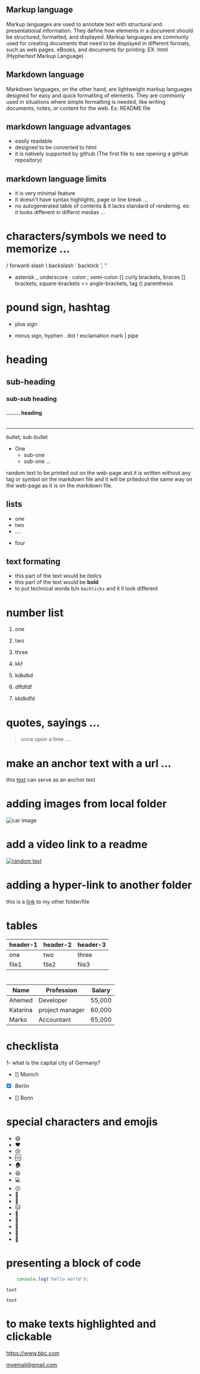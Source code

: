 
## Markup language

Markup languages are used to annotate text with structural and presentational information. 
They define how elements in a document should be structured, formatted, and displayed. Markup languages are commonly used for creating documents that need to be displayed in different formats, such as web pages, eBooks, and documents for printing. EX: html (Hyphertext Markup Language)

## Markdown language

Markdown languages, on the other hand, are lightweight markup languages designed for easy and quick formatting of elements. They are commonly used in situations where simple formatting is needed, like writing documents, notes, or content for the web. Ex: README file  

##  markdown language advantages
* easily readable
* designed to be converted to html
* it is natively supported by github (The first file to see opening a gitHub repository)

## markdown language limits
* it is very minimal feature
* it doesn't have syntax highlights, page or line break ...
* no autogenerated table of contents & it lacks standard of rendering. ex: it looks different in differnt medias ...

# characters/symbols we need to memorize ...

/   forward-slash
\   backslash
`   backtick
', "
*   asterisk
_   underscore
:   colon
;   semi-colon
{}  curly brackets, braces
[]  brackets, square-brackets
<>  angle-brackets, tag
()  parenthesis
#   pound sign, hashtag
+   plus sign
-   minus sign, hyphen
.   dot
!   exclamation mark
|   pipe

#   heading

##  sub-heading

### sub-sub heading 

#### ........ heading

######

<!-- horizontal line -->

---

bullet, sub-bullet

* One  
  * sub-one
  * sub-one ...
  
<!-- this is to be hidden cmd + ?/ -->

<!-- text content -->

random text to be printed out on the web-page and it is written without any tag or symbol on the markdown file and it will be pritedout the same way on the web-page as it is on the markdown file.

##      lists

*   one
*   two
*   ....
-   four

##  text formating

-   this part of the text would be *tialics*
-   this part of the text would be **bold**
-   to put technical words b/n `backticks` and it ll look different

#   number list

1.  one
2.  two
3.  three


1.  kkf
1.  kdkdkd
1.  dffdfdf
1.  kkdkdfd   

#   quotes, sayings ...

>   once upon a time ....

#   make an anchor text with a url ...

this [text](https://bbc.com) can serve as an anchor text

#   adding images from local folder

![car image](../CommonProject/%20images/myCar.jpg 'cool_car')

#   add a video link to a readme

[![random text](../CommonProject/%20images/myCar.jpg)](https://www.youtube.com/watch?v=YLslsZuEaNE)

#   adding a hyper-link to another folder

this is a [link](../myDir/myFile.txt) to my other folder/file

#   tables

|header-1|header-2|header-3|
|---|---|---|
|one|two|three|
|file1|file2|file3|

#

|Name|Profession|Salary|
|---|---|---|
|Ahemed|Developer|55,000|
|Katarina|project manager|60,000|
|Marko|Accountant|65,000|

# checklista

1-  what is the capital city of Germany?
-   [] Munich
-   [x] Berlin
-   [] Bonn

#   special characters and emojis

-   :smile:
-   :heart:
-   :cry:
-   :cool:
-   :house:
-   :laughing:
-   :computer:
-   :confused:
-   :man:
-   :woman:
-   :cat:
-   :book:
-   :car:
-   :dog:
-   :tiger:
-   :lion:
  
#   presenting a block of code 


```javascript
    console.log('hello world');
```
`text` 

```text```
 

#   to make texts highlighted and clickable 

<https://www.bbc.com>

<myemail@gmail.com>